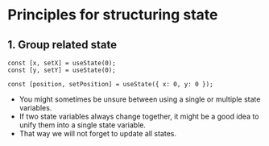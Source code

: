 # Principles for structuring state 

## 1. Group related state 

```tsx
const [x, setX] = useState(0);
const [y, setY] = useState(0);

const [position, setPosition] = useState({ x: 0, y: 0 });

```

- You might sometimes be unsure between using a single or multiple state variables.
- If two state variables always change together, it might be a good idea to unify them into a single state variable.
- That way we will not forget to update all states.

